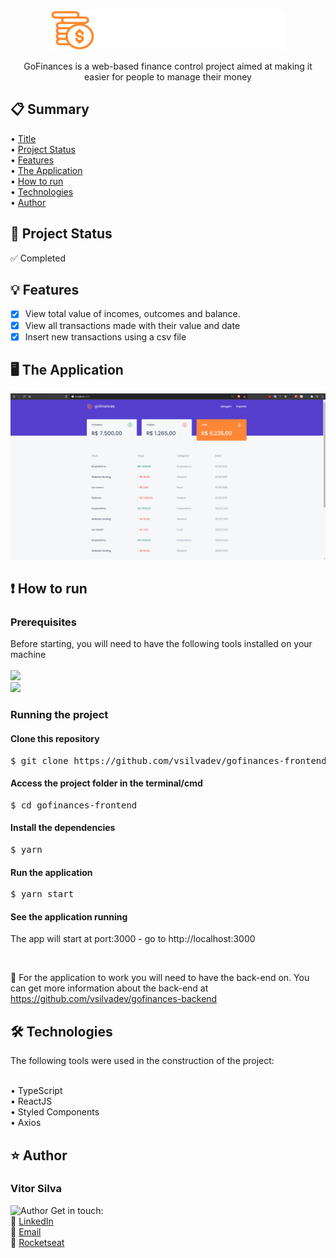 <div align="center">
<a name="title"></a>
<img src="https://github.com/vsilvadev/gofinances-frontend/blob/main/src/assets/logo.svg" alt="Go Finances Logo">
</div>

<p align="center">GoFinances is a web-based finance control project aimed at making it easier for people to manage their money</p>

<h2>📋 Summary</h2>
  • <a href="#title">Title</a> <br>
  • <a href="#project_status">Project Status</a> <br>
  • <a href="#features">Features</a> <br>
  • <a href="#application">The Application</a> <br>
  • <a href="#how-to">How to run</a> <br>
  • <a href="#tech">Technologies</a> <br>
  • <a href="#author">Author</a> <br>

<h2>🚀 Project Status<a name="project_status"></a></h2>
✅ Completed


<h2>💡 Features<a name="features"></a></h2>

- [x] View total value of incomes, outcomes and balance.
- [x] View all transactions made with their value and date
- [x] Insert new transactions using a csv file

<h2>🖥 The Application<a name="application"></a></h2>
<img src="https://github.com/vsilvadev/gofinances-frontend/blob/main/git_files/gofinances-gif.gif" alt="Running Application">

<h2>❗ How to run<a name="how-to"></a></h2>
<h3>Prerequisites</h3>
Before starting, you will need to have the following tools installed on your machine<br><br>
<a href="https://git-scm.com">
<img src="https://img.shields.io/static/v1?label=Install&message=GIT&color=f14e32&style=for-the-badge"/>
</a>
<br>
<a href="https://classic.yarnpkg.com/en/docs/install/#windows-stable">
<img src="https://img.shields.io/static/v1?label=Install&message=YARN&color=2188b6&style=for-the-badge"/>
</a>

<h3>Running the project</h3>
<h4>Clone this repository</h4>
<pre>
$ git clone https://github.com/vsilvadev/gofinances-frontend.git
</pre>

<h4>Access the project folder in the terminal/cmd</h4>
<pre>
$ cd gofinances-frontend
</pre>

<h4>Install the dependencies</h4>
<pre>
$ yarn 
</pre>

<h4>Run the application</h4>
<pre>
$ yarn start
</pre>

<h4>See the application running</h4>
<p>The app will start at port:3000 - go to http://localhost:3000</p>
<br>

📌 For the application to work you will need to have the back-end on. You can get more information about the back-end at https://github.com/vsilvadev/gofinances-backend

<h2>🛠 Technologies<a name="tech"></a></h2>
The following tools were used in the construction of the project: <br><br>

• TypeScript <br>
• ReactJS <br>
• Styled Components <br>
• Axios <br>

<h2>⭐ Author<a name="author"></a></h2>
<h3>Vitor Silva</h3> 
<img src="https://avatars3.githubusercontent.com/u/60434378?s=400&u=f3497d52861de514e8a1973fd3dce8132ed7aa8d&v=4" alt="Author" width="100" height="100">
Get in touch: <br>
💼 <a href="https://www.linkedin.com/in/vitor-andre-batista-silva/">LinkedIn</a><br>
📧 <a href="mailto:vitorabsilva10@gmail.com">Email</a><br>
🚀 <a href="https://app.rocketseat.com.br/me/function">Rocketseat</a>
